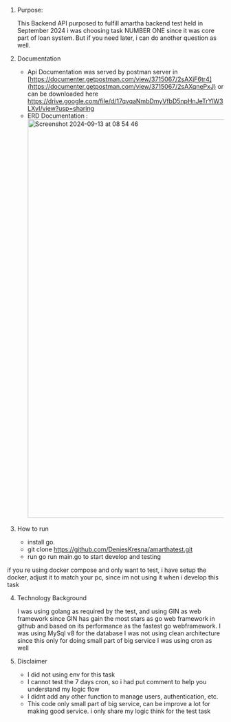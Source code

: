 1. Purpose:
   
   This Backend API purposed to fulfill amartha backend test held in September 2024
   i was choosing task NUMBER ONE since it was core part of loan system. But if you need later, i can do another question as well.
2. Documentation
   
   - Api Documentation was served by postman server in [https://documenter.getpostman.com/view/3715067/2sAXjF6tr4](https://documenter.getpostman.com/view/3715067/2sAXqnePxJ)
     or can be downloaded here https://drive.google.com/file/d/17qvqaNmbDmyVfbD5npHnJeTrYlW3LXvI/view?usp=sharing
   - ERD Documentation :
     <img width="926" alt="Screenshot 2024-09-13 at 08 54 46" src="https://github.com/user-attachments/assets/43919570-52d6-4afc-a673-9dc2d6f98e9a">

3. How to run
   - install go.
   - git clone https://github.com/DeniesKresna/amarthatest.git
   - run go run main.go to start develop and testing
     
  if you re using docker compose and only want to test, i have setup the docker, adjust it to match your pc, since im not using it when i develop this task

4. Technology Background
   
   I was using golang as required by the test, and using GIN as web framework since GIN has gain the most stars as go web framework in github and based on its performance as the fastest go webframework.
   I was using MySql v8 for the database
   I was not using clean architecture since this only for doing small part of big service
   I was using cron as well

5. Disclaimer
   - I did not using env for this task
   - I cannot test the 7 days cron, so i had put comment to help you understand my logic flow
   - I didnt add any other function to manage users, authentication, etc.
   - This code only small part of big service, can be improve a lot for making good service. i only share my logic think for the test task

   
